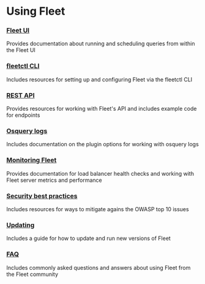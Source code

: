 # Using Fleet

### [Fleet UI](./(a)-Installation.md) 
Provides documentation about running and scheduling queries from within the Fleet UI

### [fleetctl CLI](./(b)-Configuration.md) 
Includes resources for setting up and configuring Fleet via the fleetctl CLI

### [REST API](./(c)-Adding-hosts.md) 
Provides resources for working with Fleet's API and includes example code for endpoints

### [Osquery logs](./(d)-Example-deployment-scenarios.md) 
Includes documentation on the plugin options for working with osquery logs

### [Monitoring Fleet](./(d)-Example-deployment-scenarios.md) 
Provides documentation for load balancer health checks and working with Fleet server metrics and performance 

### [Security best practices](./(d)-Example-deployment-scenarios.md) 
Includes resources for ways to mitigate agains the OWASP top 10 issues

### [Updating](./(d)-Example-deployment-scenarios.md) 
Includes a guide for how to update and run new versions of Fleet

### [FAQ](./(e)-FAQ.md) 
Includes commonly asked questions and answers about using Fleet from the Fleet community